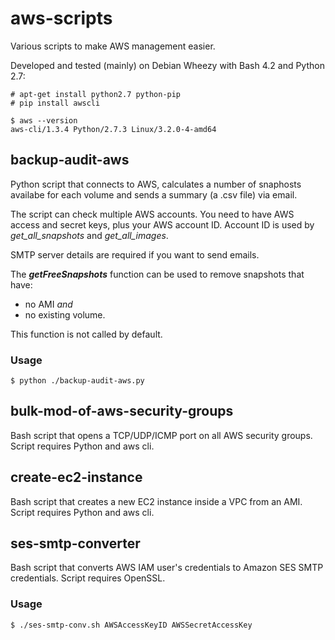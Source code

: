 # aws-scripts
Various scripts to make AWS management easier.

Developed and tested (mainly) on Debian Wheezy with Bash 4.2 and Python 2.7:
```
# apt-get install python2.7 python-pip
# pip install awscli
```
```
$ aws --version
aws-cli/1.3.4 Python/2.7.3 Linux/3.2.0-4-amd64
```

## backup-audit-aws
Python script that connects to AWS, calculates a number of snaphosts availabe for each volume and sends a summary (a .csv file) via email. 

The script can check multiple AWS accounts. You need to have AWS access and secret keys, plus your AWS account ID. Account ID is used by *get_all_snapshots* and *get_all_images*.

SMTP server details are required if you want to send emails.

The **_getFreeSnapshots_** function can be used to remove snapshots that have:
* no AMI *and*
* no existing volume.

This function is not called by default. 

### Usage
`$ python ./backup-audit-aws.py`

## bulk-mod-of-aws-security-groups
Bash script that opens a TCP/UDP/ICMP port on all AWS security groups. Script requires Python and aws cli.

## create-ec2-instance
Bash script that creates a new EC2 instance inside a VPC from an AMI. Script requires Python and aws cli.

## ses-smtp-converter
Bash script that converts AWS IAM user's credentials to Amazon SES SMTP credentials. Script requires OpenSSL.

### Usage
`$ ./ses-smtp-conv.sh AWSAccessKeyID AWSSecretAccessKey`
